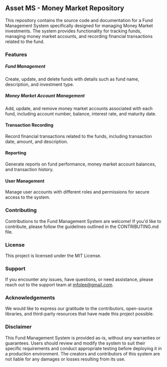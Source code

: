## Asset MS - Money Market Repository
This repository contains the source code and documentation for a Fund Management System specifically designed for managing Money Market investments. The system provides functionality for tracking funds, managing money market accounts, and recording financial transactions related to the fund.

### Features

##### Fund Management
Create, update, and delete funds with details such as fund name, description, and investment type.
##### Money Market Account Management
Add, update, and remove money market accounts associated with each fund, including account number, balance, interest rate, and maturity date.
#### Transaction Recording
Record financial transactions related to the funds, including transaction date, amount, and description.
#### Reporting
Generate reports on fund performance, money market account balances, and transaction history.
#### User Management 
Manage user accounts with different roles and permissions for secure access to the system.


### Contributing
Contributions to the Fund Management System are welcome! If you'd like to contribute, please follow the guidelines outlined in the CONTRIBUTING.md file.

### License
This project is licensed under the MIT License.

### Support
If you encounter any issues, have questions, or need assistance, please reach out to the support team at mfolee@gmail.com.

### Acknowledgements
We would like to express our gratitude to the contributors, open-source libraries, and third-party resources that have made this project possible.

### Disclaimer
This Fund Management System is provided as-is, without any warranties or guarantees. Users should review and modify the system to suit their specific requirements and conduct appropriate testing before deploying it in a production environment. The creators and contributors of this system are not liable for any damages or losses resulting from its use.





